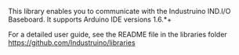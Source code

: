 This library enables you to communicate with the Industruino IND.I/O Baseboard. It supports Arduino IDE versions 1.6.*+


For a detailed user guide, see the README file in the libraries folder https://github.com/Industruino/libraries

